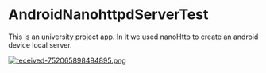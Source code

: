# AndroidNanohttpdServerTest

This is an  university project app. In it we used nanoHttp to create an android device local server.

[![received-752065898494895.png](https://i.postimg.cc/vBWf1nVh/received-752065898494895.png)](https://postimg.cc/DJw8H854)
